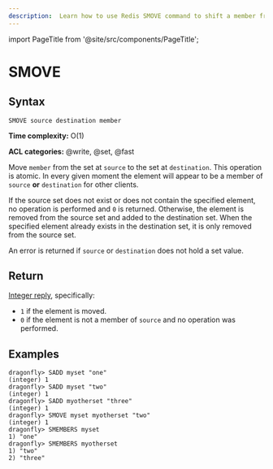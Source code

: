 ```yaml
---
description:  Learn how to use Redis SMOVE command to shift a member from a source set to a target set.
---
```


import PageTitle from '@site/src/components/PageTitle';

# SMOVE

<PageTitle title="Redis SMOVE Command (Documentation) | Dragonfly" />

## Syntax

    SMOVE source destination member

**Time complexity:** O(1)

**ACL categories:** @write, @set, @fast

Move `member` from the set at `source` to the set at `destination`.
This operation is atomic.
In every given moment the element will appear to be a member of `source` **or**
`destination` for other clients.

If the source set does not exist or does not contain the specified element, no
operation is performed and `0` is returned.
Otherwise, the element is removed from the source set and added to the
destination set.
When the specified element already exists in the destination set, it is only
removed from the source set.

An error is returned if `source` or `destination` does not hold a set value.

## Return

[Integer reply](https://redis.io/docs/latest/develop/reference/protocol-spec/#integers), specifically:

* `1` if the element is moved.
* `0` if the element is not a member of `source` and no operation was performed.

## Examples

```shell
dragonfly> SADD myset "one"
(integer) 1
dragonfly> SADD myset "two"
(integer) 1
dragonfly> SADD myotherset "three"
(integer) 1
dragonfly> SMOVE myset myotherset "two"
(integer) 1
dragonfly> SMEMBERS myset
1) "one"
dragonfly> SMEMBERS myotherset
1) "two"
2) "three"
```

